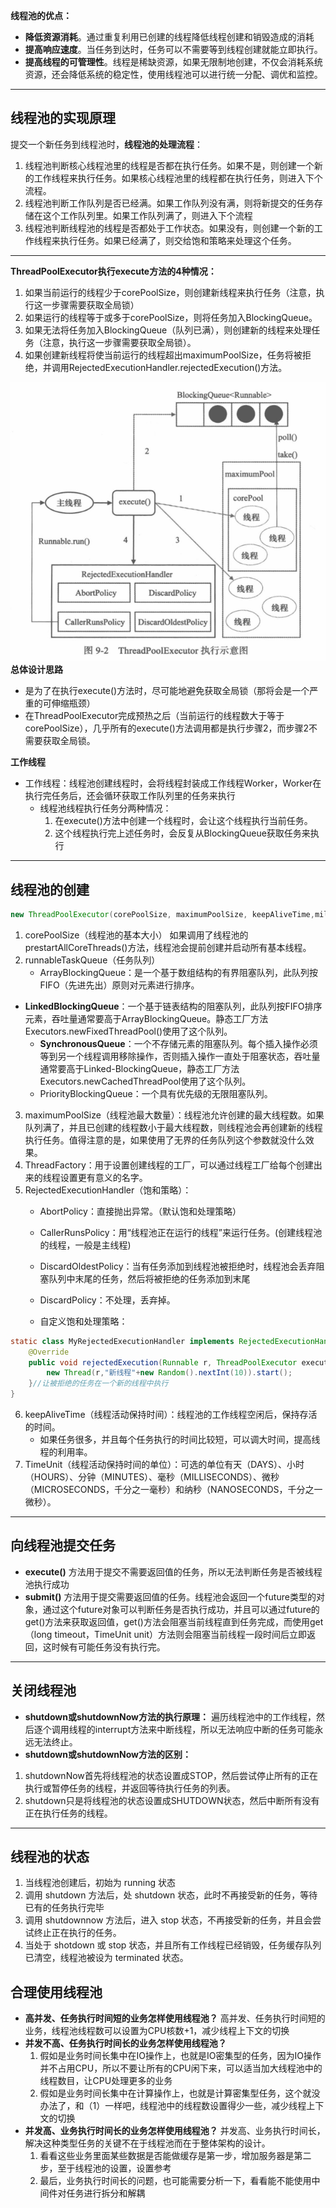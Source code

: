 **线程池的优点：**

* **降低资源消耗**。通过重复利用已创建的线程降低线程创建和销毁造成的消耗
* **提高响应速度**。当任务到达时，任务可以不需要等到线程创建就能立即执行。
* **提高线程的可管理性**。线程是稀缺资源，如果无限制地创建，不仅会消耗系统资源，还会降低系统的稳定性，使用线程池可以进行统一分配、调优和监控。
***
## 线程池的实现原理
提交一个新任务到线程池时，**线程池的处理流程**：
1. 线程池判断核心线程池里的线程是否都在执行任务。如果不是，则创建一个新的工作线程来执行任务。如果核心线程池里的线程都在执行任务，则进入下个流程。
2. 线程池判断工作队列是否已经满。如果工作队列没有满，则将新提交的任务存储在这个工作队列里。如果工作队列满了，则进入下个流程
3. 线程池判断线程池的线程是否都处于工作状态。如果没有，则创建一个新的工作线程来执行任务。如果已经满了，则交给饱和策略来处理这个任务。
***
**ThreadPoolExecutor执行execute方法的4种情况：**
1. 如果当前运行的线程少于corePoolSize，则创建新线程来执行任务（注意，执行这一步骤需要获取全局锁）
2. 如果运行的线程等于或多于corePoolSize，则将任务加入BlockingQueue。
3. 如果无法将任务加入BlockingQueue（队列已满），则创建新的线程来处理任务（注意，执行这一步骤需要获取全局锁）。
4. 如果创建新线程将使当前运行的线程超出maximumPoolSize，任务将被拒绝，并调用RejectedExecutionHandler.rejectedExecution()方法。

![](https://github.com/Wayne-98/image/blob/master/Java%20Concurrent/ThreadPollExecutor.png?raw=true)
**总体设计思路**
* 是为了在执行execute()方法时，尽可能地避免获取全局锁（那将会是一个严重的可伸缩瓶颈）
* 在ThreadPoolExecutor完成预热之后（当前运行的线程数大于等于corePoolSize），几乎所有的execute()方法调用都是执行步骤2，而步骤2不需要获取全局锁。

**工作线程**
* 工作线程：线程池创建线程时，会将线程封装成工作线程Worker，Worker在执行完任务后，还会循环获取工作队列里的任务来执行
    * 线程池线程执行任务分两种情况：
        1. 在execute()方法中创建一个线程时，会让这个线程执行当前任务。
        2. 这个线程执行完上述任务时，会反复从BlockingQueue获取任务来执行
***
## 线程池的创建
```Java
new ThreadPoolExecutor(corePoolSize, maximumPoolSize, keepAliveTime,milliseconds,runnableTaskQueue, handler);
```
1. corePoolSize（线程池的基本大小）
    如果调用了线程池的prestartAllCoreThreads()方法，线程池会提前创建并启动所有基本线程。
2. runnableTaskQueue（任务队列）
    * ArrayBlockingQueue：是一个基于数组结构的有界阻塞队列，此队列按FIFO（先进先出）原则对元素进行排序。
* **LinkedBlockingQueue**：一个基于链表结构的阻塞队列，此队列按FIFO排序元素，吞吐量通常要高于ArrayBlockingQueue。静态工厂方法Executors.newFixedThreadPool()使用了这个队列。
    * **SynchronousQueue**：一个不存储元素的阻塞队列。每个插入操作必须等到另一个线程调用移除操作，否则插入操作一直处于阻塞状态，吞吐量通常要高于Linked-BlockingQueue，静态工厂方法Executors.newCachedThreadPool使用了这个队列。
    * PriorityBlockingQueue：一个具有优先级的无限阻塞队列。
3. maximumPoolSize（线程池最大数量）：线程池允许创建的最大线程数。如果队列满了，并且已创建的线程数小于最大线程数，则线程池会再创建新的线程执行任务。值得注意的是，如果使用了无界的任务队列这个参数就没什么效果。
4. ThreadFactory：用于设置创建线程的工厂，可以通过线程工厂给每个创建出来的线程设置更有意义的名字。
5. RejectedExecutionHandler（饱和策略）：
    * AbortPolicy：直接抛出异常。（默认饱和处理策略）
    * CallerRunsPolicy：用“线程池正在运行的线程”来运行任务。(创建线程池的线程，一般是主线程)
    * DiscardOldestPolicy：当有任务添加到线程池被拒绝时，线程池会丢弃阻塞队列中末尾的任务，然后将被拒绝的任务添加到末尾
    * DiscardPolicy：不处理，丢弃掉。
    
    * 自定义饱和处理策略：
```Java
static class MyRejectedExecutionHandler implements RejectedExecutionHandler {
    @Override
    public void rejectedExecution(Runnable r, ThreadPoolExecutor executor) {
        new Thread(r,"新线程"+new Random().nextInt(10)).start();
    }//让被拒绝的任务在一个新的线程中执行
}
```
6. keepAliveTime（线程活动保持时间）：线程池的工作线程空闲后，保持存活的时间。
    * 如果任务很多，并且每个任务执行的时间比较短，可以调大时间，提高线程的利用率。
7. TimeUnit（线程活动保持时间的单位）：可选的单位有天（DAYS）、小时（HOURS）、分钟（MINUTES）、毫秒（MILLISECONDS）、微秒（MICROSECONDS，千分之一毫秒）和纳秒（NANOSECONDS，千分之一微秒）。
***
## 向线程池提交任务
* **execute()** 方法用于提交不需要返回值的任务，所以无法判断任务是否被线程池执行成功
* **submit()** 方法用于提交需要返回值的任务。线程池会返回一个future类型的对象，通过这个future对象可以判断任务是否执行成功，并且可以通过future的get()方法来获取返回值，get()方法会阻塞当前线程直到任务完成，而使用get（long timeout，TimeUnit unit）方法则会阻塞当前线程一段时间后立即返回，这时候有可能任务没有执行完。
***
## 关闭线程池
* **shutdown或shutdownNow方法的执行原理：**
遍历线程池中的工作线程，然后逐个调用线程的interrupt方法来中断线程，所以无法响应中断的任务可能永远无法终止。
* **shutdown或shutdownNow方法的区别：**
1. shutdownNow首先将线程池的状态设置成STOP，然后尝试停止所有的正在执行或暂停任务的线程，并返回等待执行任务的列表。
2. shutdown只是将线程池的状态设置成SHUTDOWN状态，然后中断所有没有正在执行任务的线程。
***
## 线程池的状态

1. 当线程池创建后，初始为 running 状态
2. 调用 shutdown 方法后，处 shutdown 状态，此时不再接受新的任务，等待已有的任务执行完毕
3. 调用 shutdownnow 方法后，进入 stop 状态，不再接受新的任务，并且会尝试终止正在执行的任务。
4. 当处于 shotdown 或 stop 状态，并且所有工作线程已经销毁，任务缓存队列已清空，线程池被设为 terminated 状态。
## 合理使用线程池

* **高并发、任务执行时间短的业务怎样使用线程池？**
    高并发、任务执行时间短的业务，线程池线程数可以设置为CPU核数+1，减少线程上下文的切换
* **并发不高、任务执行时间长的业务怎样使用线程池？**
    1. 假如是业务时间长集中在IO操作上，也就是IO密集型的任务，因为IO操作并不占用CPU，所以不要让所有的CPU闲下来，可以适当加大线程池中的线程数目，让CPU处理更多的业务
    2. 假如是业务时间长集中在计算操作上，也就是计算密集型任务，这个就没办法了，和（1）一样吧，线程池中的线程数设置得少一些，减少线程上下文的切换
* **并发高、业务执行时间长的业务怎样使用线程池？**
并发高、业务执行时间长，解决这种类型任务的关键不在于线程池而在于整体架构的设计。
    1. 看看这些业务里面某些数据是否能做缓存是第一步，增加服务器是第二步，至于线程池的设置，设置参考
    2. 最后，业务执行时间长的问题，也可能需要分析一下，看看能不能使用中间件对任务进行拆分和解耦